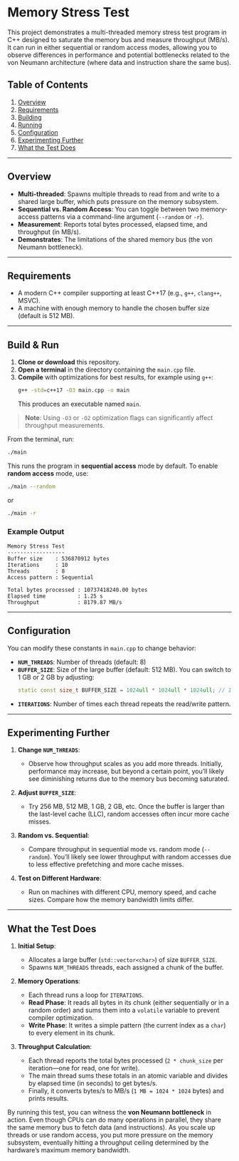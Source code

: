 # Memory Stress Test

This project demonstrates a multi-threaded memory stress test program in C++ designed to saturate the memory bus and measure throughput (MB/s). It can run in either sequential or random access modes, allowing you to observe differences in performance and potential bottlenecks related to the von Neumann architecture (where data and instruction share the same bus).

## Table of Contents

1. [Overview](#overview)  
2. [Requirements](#requirements)  
3. [Building](#building)  
4. [Running](#running)  
5. [Configuration](#configuration)  
6. [Experimenting Further](#experimenting-further)  
7. [What the Test Does](#what-the-test-does)  

---

## Overview

- **Multi-threaded**: Spawns multiple threads to read from and write to a shared large buffer, which puts pressure on the memory subsystem.  
- **Sequential vs. Random Access**: You can toggle between two memory-access patterns via a command-line argument (`--random` or `-r`).  
- **Measurement**: Reports total bytes processed, elapsed time, and throughput (in MB/s).  
- **Demonstrates**: The limitations of the shared memory bus (the von Neumann bottleneck).  

---

## Requirements

- A modern C++ compiler supporting at least C++17 (e.g., `g++`, `clang++`, MSVC).  
- A machine with enough memory to handle the chosen buffer size (default is 512 MB).  

---

## Build & Run

1. **Clone or download** this repository.  
2. **Open a terminal** in the directory containing the `main.cpp` file.  
3. **Compile** with optimizations for best results, for example using `g++`:
   ```bash
   g++ -std=c++17 -O3 main.cpp -o main
   ```
   This produces an executable named `main`.

> **Note**: Using `-O3` or `-O2` optimization flags can significantly affect throughput measurements.

From the terminal, run:

```bash
./main
```

This runs the program in **sequential access** mode by default. To enable **random access** mode, use:

```bash
./main --random
```
or
```bash
./main -r
```

### Example Output

```text
Memory Stress Test
------------------
Buffer size    : 536870912 bytes
Iterations     : 10
Threads        : 8
Access pattern : Sequential

Total bytes processed : 10737418240.00 bytes
Elapsed time          : 1.25 s
Throughput            : 8179.87 MB/s
```

---

## Configuration

You can modify these constants in `main.cpp` to change behavior:

- **`NUM_THREADS`**: Number of threads (default: 8)  
- **`BUFFER_SIZE`**: Size of the large buffer (default: 512 MB). You can switch to 1 GB or 2 GB by adjusting:
  ```cpp
  static const size_t BUFFER_SIZE = 1024ull * 1024ull * 1024ull; // 1 GB
  ```
- **`ITERATIONS`**: Number of times each thread repeats the read/write pattern.  

---

## Experimenting Further

1. **Change `NUM_THREADS`**:  
   - Observe how throughput scales as you add more threads. Initially, performance may increase, but beyond a certain point, you’ll likely see diminishing returns due to the memory bus becoming saturated.

2. **Adjust `BUFFER_SIZE`**:  
   - Try 256 MB, 512 MB, 1 GB, 2 GB, etc. Once the buffer is larger than the last-level cache (LLC), random accesses often incur more cache misses.

3. **Random vs. Sequential**:  
   - Compare throughput in sequential mode vs. random mode (`--random`). You’ll likely see lower throughput with random accesses due to less effective prefetching and more cache misses.

4. **Test on Different Hardware**:  
   - Run on machines with different CPU, memory speed, and cache sizes. Compare how the memory bandwidth limits differ.

---

## What the Test Does

1. **Initial Setup**:  
   - Allocates a large buffer (`std::vector<char>`) of size `BUFFER_SIZE`.  
   - Spawns `NUM_THREADS` threads, each assigned a chunk of the buffer.

2. **Memory Operations**:  
   - Each thread runs a loop for `ITERATIONS`.  
   - **Read Phase**: It reads all bytes in its chunk (either sequentially or in a random order) and sums them into a `volatile` variable to prevent compiler optimization.  
   - **Write Phase**: It writes a simple pattern (the current index as a `char`) to every element in its chunk.

3. **Throughput Calculation**:  
   - Each thread reports the total bytes processed (`2 * chunk_size` per iteration—one for read, one for write).  
   - The main thread sums these totals in an atomic variable and divides by elapsed time (in seconds) to get bytes/s.  
   - Finally, it converts bytes/s to MB/s (`1 MB = 1024 * 1024` bytes) and prints results.

By running this test, you can witness the **von Neumann bottleneck** in action. Even though CPUs can do many operations in parallel, they share the same memory bus to fetch data (and instructions). As you scale up threads or use random access, you put more pressure on the memory subsystem, eventually hitting a throughput ceiling determined by the hardware’s maximum memory bandwidth.
